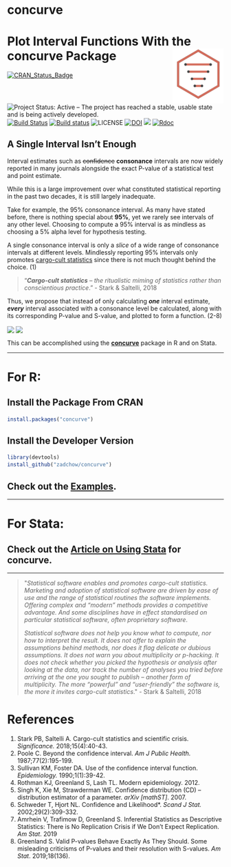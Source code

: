 concurve
================

# Plot Interval Functions With the concurve Package <img src="man/figures/logo.svg" align="right" width="120" />

[![CRAN\_Status\_Badge](http://www.r-pkg.org/badges/version/concurve)](https://cran.r-project.org/package=concurve)
![Project Status: Active – The project has reached a stable, usable
state and is being actively
developed.](http://www.repostatus.org/badges/latest/active.svg) [![Build
Status](https://travis-ci.org/Zadchow/concurve.svg?branch=master)](https://travis-ci.org/Zadchow/concurve)
[![Build
status](https://ci.appveyor.com/api/projects/status/v8sp9x96dap2om9s?svg=true)](https://ci.appveyor.com/project/Zadchow/concurve)
![LICENSE](https://img.shields.io/cran/l/concurve.svg?style=flat)
[![DOI](https://zenodo.org/badge/165464881.svg)](https://zenodo.org/badge/latestdoi/165464881)
[![](https://cranlogs.r-pkg.org/badges/grand-total/concurve)](https://cran.r-project.org/package=concurve)
[![Rdoc](http://www.rdocumentation.org/badges/version/concurve)](http://www.rdocumentation.org/packages/concurve)

## A Single Interval Isn’t Enough

Interval estimates such as ~~confidence~~ **consonance** intervals are
now widely reported in many journals alongside the exact P-value of a
statistical test and point estimate.

While this is a large improvement over what constituted statistical
reporting in the past two decades, it is still largely inadequate.

Take for example, the 95% consonance interval. As many have stated
before, there is nothing special about **95%**, yet we rarely see
intervals of any other level. Choosing to compute a 95% interval is as
mindless as choosing a 5% alpha level for hypothesis testing.

A single consonance interval is only a *slice* of a wide range of
consonance intervals at different levels. Mindlessly reporting 95%
intervals only promotes [cargo-cult
statistics](https://rss.onlinelibrary.wiley.com/doi/10.1111/j.1740-9713.2018.01174.x)
since there is not much thought behind the choice. (1)

> “***Cargo-cult statistics*** – *the ritualistic miming of statistics
> rather than conscientious practice*.” - Stark & Saltelli, 2018

Thus, we propose that instead of only calculating ***one*** interval
estimate, ***every*** interval associated with a consonance level be
calculated, along with its corresponding P-value and S-value, and
plotted to form a function.
(2-8)

<img src="https://res.cloudinary.com/less-likely/image/upload/v1557366230/Site/FrontConsonance.svg" align="center" width="400" />
<img src="https://res.cloudinary.com/less-likely/image/upload/v1557366230/Site/FrontSurprisal.svg" align="center" width="400" />

This can be accomplished using the
[**concurve**](https://github.com/Zadchow/concurve)</span> package in R
and on Stata.

-----

# For R:

## Install the Package From CRAN

``` r
install.packages("concurve")
```

## Install the Developer Version

``` r
library(devtools)
install_github("zadchow/concurve")
```

## Check out the [Examples](https://data.lesslikely.com/concurve/articles/examples.html).

-----

# For Stata:

## Check out the [Article on Using Stata](https://data.lesslikely.com/concurve/articles/stata.html) for concurve.

-----

> "*Statistical software enables and promotes cargo-cult statistics.
> Marketing and adoption of statistical software are driven by ease of
> use and the range of statistical routines the software implements.
> Offering complex and “modern” methods provides a competitive
> advantage. And some disciplines have in effect standardised on
> particular statistical software, often proprietary software*.
> 
> *Statistical software does not help you know what to compute, nor how
> to interpret the result. It does not offer to explain the assumptions
> behind methods, nor does it flag delicate or dubious assumptions. It
> does not warn you about multiplicity or p-hacking. It does not check
> whether you picked the hypothesis or analysis after looking at the
> data, nor track the number of analyses you tried before arriving at
> the one you sought to publish – another form of multiplicity. The more
> “powerful” and “user-friendly” the software is, the more it invites
> cargo-cult statistics*." - Stark & Saltelli, 2018

# References

1.  Stark PB, Saltelli A. Cargo-cult statistics and scientific crisis.
    *Significance.* 2018;15(4):40-43.
2.  Poole C. Beyond the confidence interval. *Am J Public Health.*
    1987;77(2):195-199.
3.  Sullivan KM, Foster DA. Use of the confidence interval function.
    *Epidemiology.* 1990;1(1):39-42.
4.  Rothman KJ, Greenland S, Lash TL. Modern epidemiology. 2012.
5.  Singh K, Xie M, Strawderman WE. Confidence distribution (CD) –
    distribution estimator of a parameter. *arXiv \[mathST\]*. 2007.
6.  Schweder T, Hjort NL. Confidence and Likelihood\*. *Scand J Stat.*
    2002;29(2):309-332.
7.  Amrhein V, Trafimow D, Greenland S. Inferential Statistics as
    Descriptive Statistics: There is No Replication Crisis if We Don’t
    Expect Replication. *Am Stat*. 2019
8.  Greenland S. Valid P-values Behave Exactly As They Should. Some
    misleading criticisms of P-values and their resolution with
    S-values. *Am Stat*. 2019;18(136).
